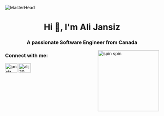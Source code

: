 ![MasterHead](https://user-images.githubusercontent.com/10498744/210012254-234538ff-d198-48aa-8964-37e6fd45d227.gif)
<h1 align="center">Hi 👋, I'm Ali Jansiz</h1>
<h3 align="center">A passionate Software Engineer from Canada
</h3>
<img src="https://media2.giphy.com/media/f6hnhHkks8bk4jwjh3/giphy.gif?cid=790b76118b99a3f81568a6fe4278b13f21c39b243bd95337&rid=giphy.gif&ct=s" align="right" alt="spin spin" width="200">

<!-- - 👨‍💻 Portfolio & Resume [https://alijansizzz.wixsite.com/ali-jansiz](https://alijansizzz.wixsite.com/ali-jansiz) -->

<h3 align="left">Connect with me:</h3>
<p align="left">
<a href="https://linkedin.com/in/jansiz" target="blank"><img align="center" src="https://raw.githubusercontent.com/rahuldkjain/github-profile-readme-generator/master/src/images/icons/Social/linked-in-alt.svg" alt="jansiz" height="30" width="40" /></a>
<a href="https://www.leetcode.com/alij20" target="blank"><img align="center" src="https://raw.githubusercontent.com/rahuldkjain/github-profile-readme-generator/master/src/images/icons/Social/leet-code.svg" alt="alij20" height="30" width="40" /></a>
</p>


